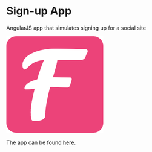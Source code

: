 # Sign-up App

AngularJS app that simulates signing up for a social site

![](apps/icons/favicon-256.png)

The app can be found <a href="http://34.73.120.228:8000/login">here.</a>
